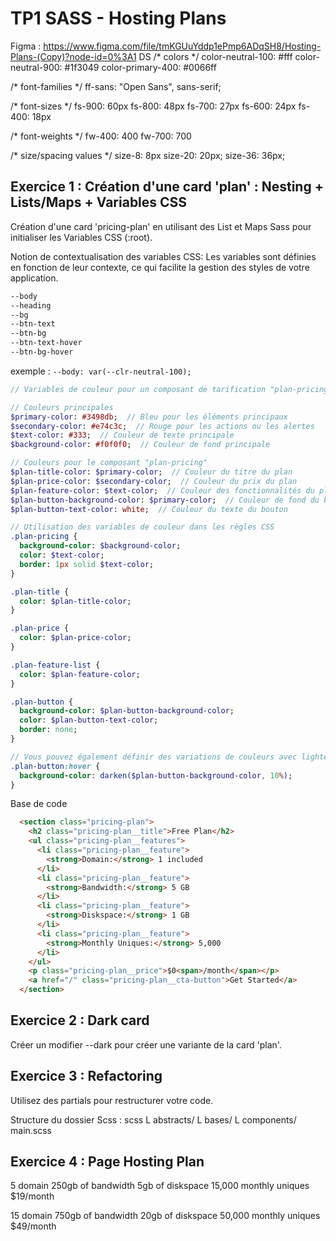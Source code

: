 # TP1 SASS - Hosting Plans

Figma : https://www.figma.com/file/tmKGUuYddp1ePmp6ADqSH8/Hosting-Plans-(Copy)?node-id=0%3A1
DS
/* colors */
color-neutral-100: #fff
color-neutral-900: #1f3049
color-primary-400: #0066ff

/* font-families */
ff-sans: "Open Sans", sans-serif;

/* font-sizes */
fs-900: 60px
fs-800: 48px
fs-700: 27px
fs-600: 24px
fs-400: 18px

/* font-weights */
fw-400: 400
fw-700: 700

/* size/spacing values */
size-8: 8px
size-20: 20px;
size-36: 36px;



## Exercice 1 : Création d'une card 'plan' : Nesting + Lists/Maps + Variables CSS

Création d'une card 'pricing-plan' en utilisant des List et Maps Sass pour initialiser les Variables CSS (:root).

Notion de contextualisation des variables CSS: 
 Les variables sont définies en fonction de leur contexte, ce qui facilite la gestion des styles de votre application. 
  ```css
  --body
  --heading
  --bg
  --btn-text
  --btn-bg
  --btn-text-hover
  --btn-bg-hover
  ```

  exemple :   `--body: var(--clr-neutral-100);`

```sass
// Variables de couleur pour un composant de tarification "plan-pricing"

// Couleurs principales
$primary-color: #3498db;  // Bleu pour les éléments principaux
$secondary-color: #e74c3c;  // Rouge pour les actions ou les alertes
$text-color: #333;  // Couleur de texte principale
$background-color: #f0f0f0;  // Couleur de fond principale

// Couleurs pour le composant "plan-pricing"
$plan-title-color: $primary-color;  // Couleur du titre du plan
$plan-price-color: $secondary-color;  // Couleur du prix du plan
$plan-feature-color: $text-color;  // Couleur des fonctionnalités du plan
$plan-button-background-color: $primary-color;  // Couleur de fond du bouton
$plan-button-text-color: white;  // Couleur du texte du bouton

// Utilisation des variables de couleur dans les règles CSS
.plan-pricing {
  background-color: $background-color;
  color: $text-color;
  border: 1px solid $text-color;
}

.plan-title {
  color: $plan-title-color;
}

.plan-price {
  color: $plan-price-color;
}

.plan-feature-list {
  color: $plan-feature-color;
}

.plan-button {
  background-color: $plan-button-background-color;
  color: $plan-button-text-color;
  border: none;
}

// Vous pouvez également définir des variations de couleurs avec lighten() et darken() pour les boutons au survol, par exemple.
.plan-button:hover {
  background-color: darken($plan-button-background-color, 10%);
}
```



Base de code
```html
  <section class="pricing-plan">
    <h2 class="pricing-plan__title">Free Plan</h2>
    <ul class="pricing-plan__features">
      <li class="pricing-plan__feature">
        <strong>Domain:</strong> 1 included
      </li>
      <li class="pricing-plan__feature">
        <strong>Bandwidth:</strong> 5 GB
      </li>
      <li class="pricing-plan__feature">
        <strong>Diskspace:</strong> 1 GB
      </li>
      <li class="pricing-plan__feature">
        <strong>Monthly Uniques:</strong> 5,000
      </li>
    </ul>
    <p class="pricing-plan__price">$0<span>/month</span></p>
    <a href="/" class="pricing-plan__cta-button">Get Started</a>
  </section>
  ```

## Exercice 2 : Dark card

Créer un modifier --dark pour créer une variante de la card 'plan'.


## Exercice 3 : Refactoring

Utilisez des partials pour restructurer votre code.

Structure du dossier Scss :
    scss
      L abstracts/
      L bases/
      L components/
      main.scss


## Exercice 4 : Page Hosting Plan

  5 domain
  250gb of bandwidth
  5gb of diskspace
  15,000 monthly uniques
  $19/month
    

  15 domain
  750gb of bandwidth
  20gb of diskspace
  50,000 monthly uniques
  $49/month


